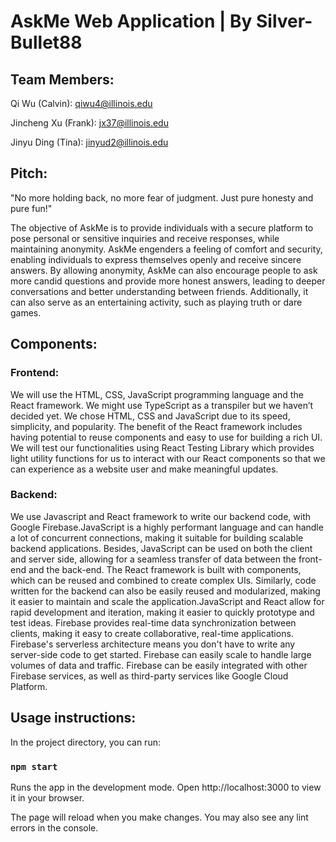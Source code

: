 # AskMe Web Application | By Silver-Bullet88

## Team Members: 

Qi Wu (Calvin): qiwu4@illinois.edu

Jincheng Xu (Frank): jx37@illinois.edu

Jinyu Ding (Tina): jinyud2@illinois.edu

## Pitch:

"No more holding back, no more fear of judgment. Just pure honesty and pure fun!"

The objective of AskMe is to provide individuals with a secure platform to pose personal or sensitive inquiries and receive responses, while maintaining anonymity. AskMe engenders a feeling of comfort and security, enabling individuals to express themselves openly and receive sincere answers.
By allowing anonymity, AskMe can also encourage people to ask more candid questions and provide more honest answers, leading to deeper conversations and better understanding between friends. Additionally, it can also serve as an entertaining activity, such as playing truth or dare games.

## Components:
### Frontend: 
We will use the HTML, CSS, JavaScript programming language and the React framework. We might use TypeScript as a transpiler but we haven’t decided yet. We chose HTML, CSS and JavaScript due to its speed, simplicity, and popularity. The benefit of the React framework includes having potential to reuse components and easy to use for building a rich UI. We will test our functionalities using React Testing Library which provides light utility functions for us to interact with our React components so that we can experience as a website user and make meaningful updates.

### Backend: 

We use Javascript and React framework to write our backend code, with Google Firebase.JavaScript is a highly performant language and can handle a lot of concurrent connections, making it suitable for building scalable backend applications. Besides, JavaScript can be used on both the client and server side, allowing for a seamless transfer of data between the front-end and the back-end. The React framework is built with components, which can be reused and combined to create complex UIs. Similarly, code written for the backend can also be easily reused and modularized, making it easier to maintain and scale the application.JavaScript and React allow for rapid development and iteration, making it easier to quickly prototype and test ideas. Firebase provides real-time data synchronization between clients, making it easy to create collaborative, real-time applications. Firebase's serverless architecture means you don't have to write any server-side code to get started. Firebase can easily scale to handle large volumes of data and traffic. Firebase can be easily integrated with other Firebase services, as well as third-party services like Google Cloud Platform.

## Usage instructions:

In the project directory, you can run:

### `npm start`

Runs the app in the development mode.
Open http://localhost:3000 to view it in your browser.

The page will reload when you make changes.
You may also see any lint errors in the console.
